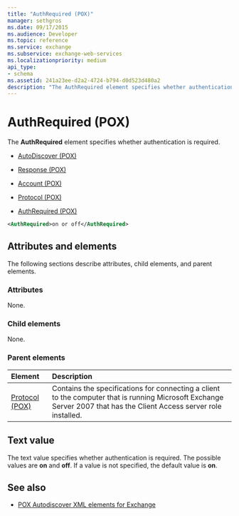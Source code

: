 ```yaml
---
title: "AuthRequired (POX)"
manager: sethgros
ms.date: 09/17/2015
ms.audience: Developer
ms.topic: reference
ms.service: exchange
ms.subservice: exchange-web-services
ms.localizationpriority: medium
api_type:
- schema
ms.assetid: 241a23ee-d2a2-4724-b794-d0d523d480a2
description: "The AuthRequired element specifies whether authentication is required."
---
```


# AuthRequired (POX)

The **AuthRequired** element specifies whether authentication is required. 
  
- [AutoDiscover (POX)](autodiscover-pox.md)
  
- [Response (POX)](response-pox.md)
  
- [Account (POX)](account-pox.md)
  
- [Protocol (POX)](protocol-pox.md)
  
- [AuthRequired (POX)](authrequired-pox.md)
  
```xml
<AuthRequired>on or off</AuthRequired>
```

## Attributes and elements

The following sections describe attributes, child elements, and parent elements.
  
### Attributes

None.
  
### Child elements

None.
  
### Parent elements

|**Element**|**Description**|
|:-----|:-----|
|[Protocol (POX)](protocol-pox.md) <br/> |Contains the specifications for connecting a client to the computer that is running Microsoft Exchange Server 2007 that has the Client Access server role installed.  <br/> |
   
## Text value

The text value specifies whether authentication is required. The possible values are **on** and **off**. If a value is not specified, the default value is **on**. 
  
## See also

- [POX Autodiscover XML elements for Exchange](pox-autodiscover-xml-elements-for-exchange.md)

